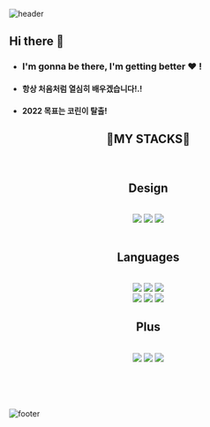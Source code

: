 ![header](https://capsule-render.vercel.app/api?type=waving&color=0:ffc4f5,130:d582ff&=auto&height=400&section=header&text=Yura%20Lee&fontSize=100&animation=scaleIn&fontColor=ffffff)

## Hi there 👋

- ### I'm gonna be there, I'm getting better ♥ !
- #### 항상 처음처럼 열심히 배우겠습니다!.!
- #### 2022 목표는 코린이 탈출!

<div align="center">

## 🤍MY STACKS🤍

<br>

## **Design**
<br>
  <img src="https://img.shields.io/badge/figma-%23F24E1E.svg?style=for-the-badge&logo=figma&logoColor=white">

  <img src="https://img.shields.io/badge/adobe%20illustrator-%23FF9A00.svg?style=for-the-badge&logo=adobe%20illustrator&logoColor=white">

  <img src="https://img.shields.io/badge/Adobe%20Premiere%20Pro-9999FF.svg?style=for-the-badge&logo=Adobe%20Premiere%20Pro&logoColor=white">
<br>
<br>

## **Languages**

<br>
  <img src="https://img.shields.io/badge/javascript-F7DF1E?style=for-the-badge&logo=javascript&logoColor=black"> 
  <img src="https://img.shields.io/badge/react-61DAFB?style=for-the-badge&logo=react&logoColor=black"> 
  <img src="https://img.shields.io/badge/java-007396?style=for-the-badge&logo=java&logoColor=white"> 
  <br>
  <img src="https://img.shields.io/badge/python-3776AB?style=for-the-badge&logo=python&logoColor=white">
  <img src="https://img.shields.io/badge/c-A8B9CC?style=for-the-badge&logo=c&logoColor=white">
  <img src="https://img.shields.io/badge/typescript-%23007ACC.svg?style=for-the-badge&logo=typescript&logoColor=white">

<br>

## **Plus**

<br>
 <img src= "https://img.shields.io/badge/vercel-%23000000.svg?style=for-the-badge&logo=vercel&logoColor=white">
 <img src="https://img.shields.io/badge/netlify-%23000000.svg?style=for-the-badge&logo=netlify&logoColor=#00C7B7">
  <img src="https://img.shields.io/badge/github-%23121011.svg?style=for-the-badge&logo=github&logoColor=white">
<br>
<br>
<br>
<br>
<br>
</div>

![footer](https://capsule-render.vercel.app/api?type=wave&color=0:b169d6,130:a9fcef&=auto&height=250&&section=footer&text=Have%20a%20good%20day!💜&fontSize=40&animation=blinking&fontColor=ffffff&fontAlign=60&fontAlignY=70)
